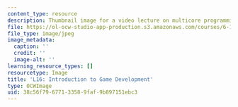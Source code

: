```yaml
---
content_type: resource
description: Thumbnail image for a video lecture on multicore programming.
file: https://ol-ocw-studio-app-production.s3.amazonaws.com/courses/6-189-multicore-programming-primer-january-iap-2007/38c56f79677133589faf9b897151ebc3_l16.jpg
file_type: image/jpeg
image_metadata:
  caption: ''
  credit: ''
  image-alt: ''
learning_resource_types: []
resourcetype: Image
title: 'L16: Introduction to Game Development'
type: OCWImage
uid: 38c56f79-6771-3358-9faf-9b897151ebc3
---
```

